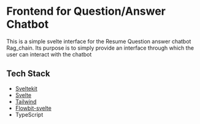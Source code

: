 # Frontend for Question/Answer Chatbot

This is a simple svelte interface for the Resume Question answer chatbot Rag_chain. Its purpose is to simply provide 
an interface through which the user can interact with the chatbot

## Tech Stack
- [Sveltekit](https://kit.svelte.dev/)
- [Svelte](https://svelte.dev/)
- [Tailwind](https://tailwindcss.com/)
- [Flowbit-svelte](https://flowbite-svelte.com)
- TypeScript